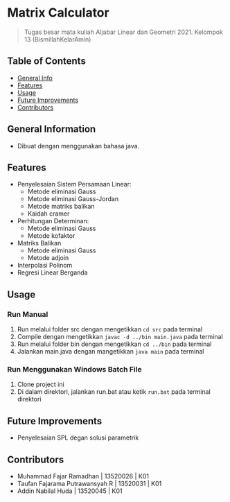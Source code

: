 # Matrix Calculator
> Tugas besar mata kuliah Aljabar Linear dan Geometri 2021.
> Kelompok 13  (BismillahKelarAmin)


## Table of Contents
* [General Info](#general-information)
* [Features](#features)
* [Usage](#usage)
* [Future Improvements](#future-improvements)
* [Contributors](#contact)


## General Information
- Dibuat dengan menggunakan bahasa java.


## Features
- Penyelesaian Sistem Persamaan Linear:
    - Metode eliminasi Gauss
    - Metode eliminasi Gauss-Jordan
    - Metode matriks balikan
    - Kaidah cramer
- Perhitungan Determinan:
    - Metode eliminasi Gauss
    - Metode kofaktor
- Matriks Balikan
    - Metode eliminasi Gauss
    - Metode adjoin
- Interpolasi Polinom
- Regresi Linear Berganda


## Usage
### Run Manual
1. Run melalui folder src dengan mengetikkan  `cd src` pada terminal
2. Compile dengan mengetikkan `javac -d ../bin main.java` pada terminal
1. Run melalui folder bin dengan mengetikkan  `cd ../bin` pada terminal
3. Jalankan main.java dengan mangetikkan `java main` pada terminal
### Run Menggunakan Windows Batch File
1. Clone project ini
2. Di dalam direktori, jalankan run.bat atau ketik `run.bat` pada terminal direktori 

## Future Improvements
- Penyelesaian SPL degan solusi parametrik


## Contributors
- Muhammad Fajar Ramadhan | 13520026 | K01
- Taufan Fajarama Putrawansyah R | 13520031 | K01
- Addin Nabilal Huda | 13520045 | K01
